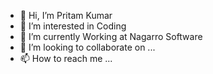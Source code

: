 - 👋 Hi, I’m Pritam Kumar
- 👀 I’m interested in Coding
- 🌱 I’m currently Working at Nagarro Software
- 💞️ I’m looking to collaborate on ...
- 📫 How to reach me ...

<!---
sgpritam/sgpritam is a ✨ special ✨ repository because its `README.md` (this file) appears on your GitHub profile.
You can click the Preview link to take a look at your changes.
--->

